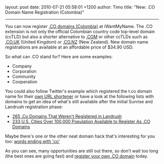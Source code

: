 layout: post
date: 2010-07-21 05:58:01 +1200
author: Timo
title: "New: .CO Domain Name Registration (Colombia)"



----

You can now register [.CO domains (Colombia)](https://iwantmyname.com/domains/co-colombian-domain-name-registration-for-colombia) at iWantMyName. The .CO extension is not only the official Colombian country code top-level domain (ccTLD) but also a shorter alternative to [.COM](https://iwantmyname.com/domains/com-domain-name-registration-for-commercial) or other ccTLDs such as [.CO.UK](https://iwantmyname.com/domains/co.uk-domain-name-registration-for-united-kingdom) (United Kingdom) or [.CO.NZ](https://iwantmyname.com/domains/co.nz-domain-name-registration-for-new-zealand) (New Zealand). New domain name registrations are available at an affordable price of $34.90 USD.

So what can .CO stand for? Here are some examples:

*   Company
*   Corporation
*   Community
*   Cooperation

You could also follow Twitter's example which registered the t.co domain name for their [own URL shortener](https://iwantmyname.com/services/url-shortener) or have a look at the following lists with domains to get an idea of what's still available after the initial Sunrise and Landrush registration phase:


*   [265 .Co Domains That Weren't Registered in Landrush](http://domainnamewire.com/2010/07/18/265-co-domains-that-werent-registered-in-landrush/)
*   [233 U.S. Cities Over 100,000 Population Available to Register As .CO Domains](http://archived.link/http://www.dotsauce.com/2010/07/18/us-cities-over-100000-population/)

Maybe there's one or the other neat domain hack that's interesting for you too: [words ending with 'co'](http://www.morewords.com/ends-with/co/)

As you can see, many opportunities are still out there, so don't wait too long (the best ones are going fast) and [register your own .CO domain](https://iwantmyname.com/domains/co-colombian-domain-name-registration-for-colombia) today.
